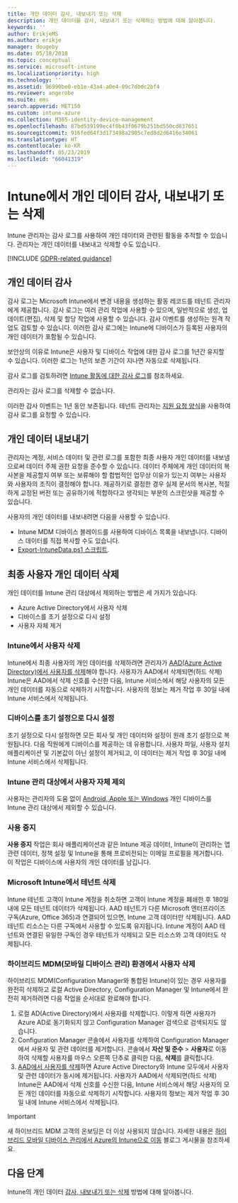 ```yaml
---
title: 개인 데이터 감사, 내보내기 또는 삭제
description: 개인 데이터를 감사, 내보내기 또는 삭제하는 방법에 대해 알아봅니다.
keywords: ''
author: ErikjeMS
ms.author: erikje
manager: dougeby
ms.date: 05/18/2018
ms.topic: conceptual
ms.service: microsoft-intune
ms.localizationpriority: high
ms.technology: ''
ms.assetid: 96990be0-eb1e-43a4-a0e4-09c7dbdc2bf4
ms.reviewer: angerobe
ms.suite: ems
search.appverid: MET150
ms.custom: intune-azure
ms.collection: M365-identity-device-management
ms.openlocfilehash: 87bd539199ec4f8b43f0679b251bd550cd837651
ms.sourcegitcommit: 916fed64f3d173498a2905c7ed8d2d6416e34061
ms.translationtype: HT
ms.contentlocale: ko-KR
ms.lasthandoff: 05/23/2019
ms.locfileid: "66041319"
---
```

# <a name="audit-export-or-delete-personal-data-in-intune"></a>Intune에서 개인 데이터 감사, 내보내기 또는 삭제

Intune 관리자는 감사 로그를 사용하여 개인 데이터와 관련된 활동을 추적할 수 있습니다. 관리자는 개인 데이터를 내보내고 삭제할 수도 있습니다.

[!INCLUDE [GDPR-related guidance](./includes/gdpr-intro-sentence.md)]

## <a name="audit-personal-data"></a>개인 데이터 감사

감사 로그는 Microsoft Intune에서 변경 내용을 생성하는 활동 레코드를 테넌트 관리자에게 제공합니다. 감사 로그는 여러 관리 작업에 사용할 수 있으며, 일반적으로 생성, 업데이트(편집), 삭제 및 할당 작업에 사용할 수 있습니다. 감사 이벤트를 생성하는 원격 작업도 검토할 수 있습니다. 이러한 감사 로그에는 Intune에 디바이스가 등록된 사용자의 개인 데이터가 포함될 수 있습니다.  

보안상의 이유로 Intune은 사용자 및 디바이스 작업에 대한 감사 로그를 1년간 유지할 수 있습니다. 이러한 로그는 1년의 보존 기간이 지나면 자동으로 삭제됩니다.

감사 로그를 검토하려면 [Intune 활동에 대한 감사 로그](monitor-audit-logs.md)를 참조하세요. 

관리자는 감사 로그를 삭제할 수 없습니다.

이러한 감사 이벤트는 1년 동안 보존됩니다. 테넌트 관리자는 [지원 요청 양식](https://privacy.microsoft.com/en-US/privacy-questions?)을 사용하여 감사 로그를 요청할 수 있습니다.

## <a name="export-personal-data"></a>개인 데이터 내보내기

관리자는 계정, 서비스 데이터 및 관련 로그를 포함한 최종 사용자 개인 데이터를 내보냄으로써 데이터 주체 권한 요청을 준수할 수 있습니다. 데이터 주체에게 개인 데이터의 복사본을 제공할지 여부 또는 보류해야 할 합법적인 업무상 이유가 있는지 여부는 사용자와 사용자의 조직이 결정해야 합니다. 제공하기로 결정한 경우 실제 문서의 복사본, 적절하게 교정된 버전 또는 공유하기에 적합하다고 생각되는 부분의 스크린샷을 제공할 수 있습니다.

사용자의 개인 데이터를 내보내려면 다음을 사용할 수 있습니다. 
- Intune MDM 디바이스 블레이드를 사용하여 디바이스 목록을 내보냅니다. 디바이스 데이터를 직접 복사할 수도 있습니다.
- [Export-IntuneData.ps1 스크립트](https://aka.ms/intunedataexport).

## <a name="delete-end-user-personal-data"></a>최종 사용자 개인 데이터 삭제

개인 데이터를 Intune 관리 대상에서 제외하는 방법은 세 가지가 있습니다.
- Azure Active Directory에서 사용자 삭제
- 디바이스를 초기 설정으로 다시 설정
- 사용자 자체 제거

### <a name="delete-a-user-from-intune"></a>Intune에서 사용자 삭제

Intune에서 최종 사용자의 개인 데이터를 삭제하려면 관리자가 [AAD(Azure Active Directory)에서 사용자를 삭제](https://docs.microsoft.com/azure/active-directory/add-users-azure-active-directory.md#delete-users-from-azure-ad)해야 합니다. 사용자가 AAD에서 삭제되면(하드 삭제) Intune은 AAD에서 삭제 신호를 수신한 다음, Intune 서비스에서 해당 사용자의 모든 개인 데이터를 자동으로 삭제하기 시작합니다. 사용자의 정보는 제거 작업 후 30일 내에 Intune 서비스에서 삭제됩니다.

### <a name="reset-device-to-factory-settings"></a>디바이스를 초기 설정으로 다시 설정
초기 설정으로 다시 설정하면 모든 회사 및 개인 데이터와 설정이 원래 초기 설정으로 복원됩니다. 다음 직원에게 디바이스를 제공하는 데 유용합니다. 사용자 파일, 사용자 설치 애플리케이션 및 기본값이 아닌 설정이 제거되고, 이 데이터는 제거 작업 후 30일 내에 Intune 서비스에서 삭제됩니다.

### <a name="user-self-removal-from-intune-management"></a>Intune 관리 대상에서 사용자 자체 제외
사용자는 관리자의 도움 없이 [Android, Apple 또는 Windows](https://docs.microsoft.com/intune-user-help/unenroll-your-device-from-intune-android.md) 개인 디바이스를 Intune 관리 대상에서 제외할 수 있습니다.   

### <a name="retire"></a>사용 중지
**사용 중지** 작업은 회사 애플리케이션과 같은 Intune 제공 데이터, Intune이 관리하는 앱 관련 데이터, 정책 설정 및 Intune을 통해 프로비전되는 이메일 프로필을 제거합니다. 이 작업은 디바이스에 사용자의 개인 데이터를 남깁니다.

### <a name="delete-a-tenant-from-microsoft-intune"></a>Microsoft Intune에서 테넌트 삭제

Intune 테넌트 고객이 Intune 계정을 취소하면 고객이 Intune 계정을 폐쇄한 후 180일 내에 모든 테넌트 데이터가 삭제됩니다. AAD 테넌트가 다른 Microsoft 엔터프라이즈 구독(Azure, Office 365)과 연결되어 있으면, Intune 고객 데이터만 삭제됩니다. AAD 테넌트 리소스는 다른 구독에서 사용할 수 있도록 유지됩니다. Intune 계정이 AAD 테넌트와 연결된 유일한 구독인 경우 테넌트가 삭제되고 모든 리소스와 고객 데이터도 삭제됩니다.

### <a name="delete-a-user-in-a-hybrid-mobile-device-management-mdm-environment"></a>하이브리드 MDM(모바일 디바이스 관리) 환경에서 사용자 삭제
하이브리드 MDM(Configuration Manager와 통합된 Intune)이 있는 경우 사용자를 완전히 삭제하고 로컬 Active Directory, Configuration Manager 및 Intune에서 완전히 제거하려면 다음 작업을 순서대로 완료해야 합니다.

1. 로컬 AD(Active Directory)에서 사용자를 삭제합니다. 이렇게 하면 사용자가 Azure AD로 동기화되지 않고 Configuration Manager 검색으로 검색되지도 않습니다. 
2. Configuration Manager 콘솔에서 사용자를 삭제하여 Configuration Manager에서 사용자 및 관련 데이터를 제거합니다. 콘솔에서 **자산 및 준수** > **사용자**로 이동하여 삭제할 사용자를 마우스 오른쪽 단추로 클릭한 다음, **삭제**를 클릭합니다.
3. [AAD에서 사용자를 삭제](https://docs.microsoft.com/azure/active-directory/add-users-azure-active-directory.md#delete-users-from-azure-ad)하면 Azure Active Directory와 Intune 모두에서 사용자 및 관련 데이터가 동시에 제거됩니다. 사용자가 AAD에서 삭제되면(하드 삭제) Intune은 AAD에서 삭제 신호를 수신한 다음, Intune 서비스에서 해당 사용자의 모든 개인 데이터를 자동으로 삭제하기 시작합니다. 사용자의 정보는 제거 작업 후 30일 내에 Intune 서비스에서 삭제됩니다.

> [!Important]
>새 하이브리드 MDM 고객의 온보딩은 더 이상 사용되지 않습니다. 자세한 내용은 [하이브리드 모바일 디바이스 관리에서 Azure의 Intune으로 이동](https://techcommunity.microsoft.com/t5/Intune-Customer-Success/Move-from-Hybrid-Mobile-Device-Management-to-Intune-on-Azure/ba-p/280150) 블로그 게시물을 참조하세요.

## <a name="next-steps"></a>다음 단계

Intune의 개인 데이터 [감사, 내보내기 또는 삭제](privacy-data-audit-export-delete.md) 방법에 대해 알아봅니다.
